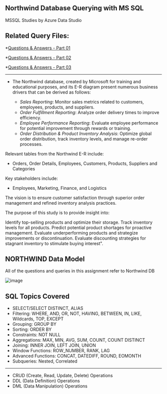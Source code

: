 ## Northwind Database Querying with MS SQL
MSSQL Studies by Azure Data Studio

Related Query Files:
-----------------------
*[Questions & Answers  - Part 01](https://github.com/BedirK/Data-Analytics-Bootcamp-SQL/blob/main/Q%26A%20Sessions%20-%20Part%2001.sql)

*[Questions & Answers  - Part 02](https://github.com/BedirK/Data-Analytics-Bootcamp-SQL/blob/main/Q%26A%20Sessions%20-%20Part%2002.sql)

*[Questions & Answers  - Part 03](https://github.com/BedirK/Data-Analytics-Bootcamp-SQL/blob/main/Q%26A%20Sessions%20-%20Part%2003.sql)

------------------------------------------------------------------------------------------------------------
- The Northwind database, created by Microsoft for training and educational purposes, and its E-R diagram present numerous business drivers that can be derived as follows:

   - *Sales Reporting*: Monitor sales metrics related to customers, employees, products, and suppliers.
   - *Order Fulfillment Reporting*: Analyze order delivery times to improve efficiency.
   - *Employee Performance Reporting*: Evaluate employee performance for potential improvement through rewards or training.
   - *Order Distribution & Product Inventory Analysis*: Optimize global order distribution, track inventory levels, and manage re-order processes.

Relevant tables from the Northwind E-R include: 
- Orders, Order Details, Employees, Customers, Products, Suppliers and Categories
  
Key stakeholders include:
- Employees, Marketing, Finance, and Logistics

The vision is to ensure customer satisfaction through superior order management and refined inventory analysis practices.

The purpose of this study is to provide insight into:

Identify top-selling products and optimize their storage.
Track inventory levels for all products.
Predict potential product shortages for proactive management.
Evaluate underperforming products and strategize improvements or discontinuation.
Evaluate discounting strategies for stagnant inventory to stimulate buying interest".

NORTHWIND Data Model
--------------------
All of the questions and queries in this assignment refer to Northwind DB

![image](https://github.com/BedirK/Data-Analytics-Bootcamp---SQL/assets/103532330/764a1929-f232-457a-bda1-51c0a67fee77)

SQL Topics Covered
-----------------------

- SELECT/SELECT DISTINCT, ALIAS
- Filtering: WHERE, AND, OR, NOT, HAVING, BETWEEN, IN, LIKE, Wildcards, TOP, EXCEPT
- Grouping: GROUP BY
- Sorting: ORDER BY
- Constraints: NOT NULL
- Aggregations: MAX, MIN, AVG, SUM, COUNT, COUNT DISTINCT
- Joining: INNER JOIN, LEFT JOIN, UNION
- Window Functions: ROW_NUMBER, RANK, LAG
- Advanced Functions: CONCAT, DATEDIFF, ROUND, EOMONTH
- Subqueries: Nested, Correlated
--------------------------------
- CRUD (Create, Read, Update, Delete) Operations
- DDL  (Data Definition) Operations
- DML  (Data Manipulation) Operations
